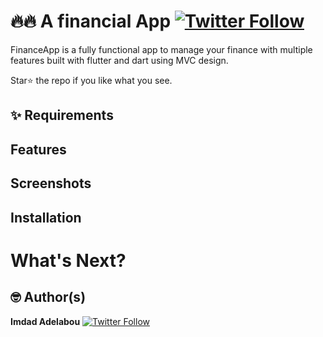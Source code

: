 # 🔥🔥 A financial App [![Twitter Follow](https://img.shields.io/twitter/follow/IAdelabou?style=social)](https://twitter.com/IAdelabou?s=09)
FinanceApp is a fully functional app to manage your finance with multiple features built with flutter and dart using MVC design.

Star⭐ the repo if you like what you see.

## ✨ Requirements


## Features

## Screenshots

## Installation

# What's Next?

## 🤓 Author(s)
**Imdad Adelabou** [![Twitter Follow](https://img.shields.io/twitter/follow/IAdelabou?style=social)](https://twitter.com/IAdelabou?s=09)
